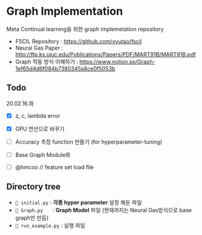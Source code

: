 # Graph Implementation

Meta Continual learning을 위한 graph implemetation repository

- FSCIL Repository : https://github.com/xyutao/fscil
- Neural Gas Paper : http://ftp.ks.uiuc.edu/Publications/Papers/PDF/MART91B/MART91B.pdf
- Graph 작동 방식 이해하기 : https://www.notion.so/Graph-1ef65d4d6f084b7380345a8ce0f5053b



## Todo

20.02.16.화

- [x] z, c, lambda error 

- [x] GPU 연산으로 바꾸기  
- [ ] Accuracy 측정 function 만들기 (for hyperparameter-tuning)
- [ ] Base Graph Module화
- [ ] @hmcoo // feature set load file 



## Directory tree

- `📄 initial.py` :  **각종 hyper parameter** 설정 해둔 파일
- `📄 Graph.py   ` :  **Graph Model** 파일 (현재까지는 Neural Gas방식으로 base graph만 만듬)
- `📄 run_example.py` : 실행 파일


